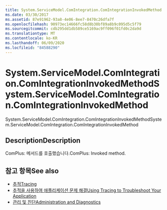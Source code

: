 ```yaml
---
title: System.ServiceModel.ComIntegration.ComIntegrationInvokedMethod
ms.date: 03/30/2017
ms.assetid: 87e91962-93a8-4e06-8ee7-8470c26dfa7f
ms.openlocfilehash: 90973ec14666fc58d8b30bf89a8b9c095d5c5f79
ms.sourcegitcommit: cdb295dd1db589ce5169ac9ff096f01fd0c2da9d
ms.translationtype: MT
ms.contentlocale: ko-KR
ms.lasthandoff: 06/09/2020
ms.locfileid: "84588290"
---
```

# <a name="systemservicemodelcomintegrationcomintegrationinvokedmethod"></a><span data-ttu-id="728b0-102">System.ServiceModel.ComIntegration.ComIntegrationInvokedMethod</span><span class="sxs-lookup"><span data-stu-id="728b0-102">System.ServiceModel.ComIntegration.ComIntegrationInvokedMethod</span></span>
<span data-ttu-id="728b0-103">System.ServiceModel.ComIntegration.ComIntegrationInvokedMethod</span><span class="sxs-lookup"><span data-stu-id="728b0-103">System.ServiceModel.ComIntegration.ComIntegrationInvokedMethod</span></span>  
  
## <a name="description"></a><span data-ttu-id="728b0-104">Description</span><span class="sxs-lookup"><span data-stu-id="728b0-104">Description</span></span>  
 <span data-ttu-id="728b0-105">ComPlus: 메서드를 호출했습니다.</span><span class="sxs-lookup"><span data-stu-id="728b0-105">ComPlus: Invoked method.</span></span>  
  
## <a name="see-also"></a><span data-ttu-id="728b0-106">참고 항목</span><span class="sxs-lookup"><span data-stu-id="728b0-106">See also</span></span>

- [<span data-ttu-id="728b0-107">추적</span><span class="sxs-lookup"><span data-stu-id="728b0-107">Tracing</span></span>](index.md)
- [<span data-ttu-id="728b0-108">추적을 사용하여 애플리케이션 문제 해결</span><span class="sxs-lookup"><span data-stu-id="728b0-108">Using Tracing to Troubleshoot Your Application</span></span>](using-tracing-to-troubleshoot-your-application.md)
- [<span data-ttu-id="728b0-109">관리 및 진단</span><span class="sxs-lookup"><span data-stu-id="728b0-109">Administration and Diagnostics</span></span>](../index.md)
